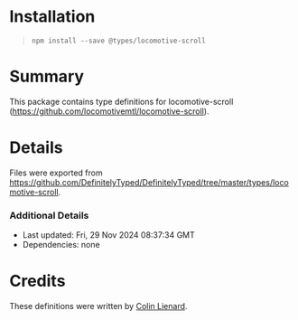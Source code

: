 # Installation
> `npm install --save @types/locomotive-scroll`

# Summary
This package contains type definitions for locomotive-scroll (https://github.com/locomotivemtl/locomotive-scroll).

# Details
Files were exported from https://github.com/DefinitelyTyped/DefinitelyTyped/tree/master/types/locomotive-scroll.

### Additional Details
 * Last updated: Fri, 29 Nov 2024 08:37:34 GMT
 * Dependencies: none

# Credits
These definitions were written by [Colin Lienard](https://github.com/ColinLienard).
